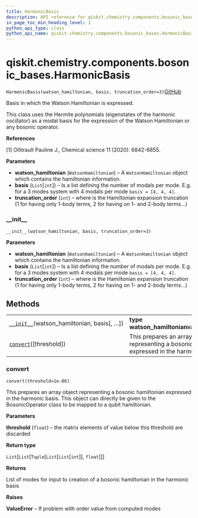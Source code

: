 ```yaml
---
title: HarmonicBasis
description: API reference for qiskit.chemistry.components.bosonic_bases.HarmonicBasis
in_page_toc_min_heading_level: 1
python_api_type: class
python_api_name: qiskit.chemistry.components.bosonic_bases.HarmonicBasis
---
```


# qiskit.chemistry.components.bosonic\_bases.HarmonicBasis

<span id="qiskit.chemistry.components.bosonic_bases.HarmonicBasis" />

`HarmonicBasis(watson_hamiltonian, basis, truncation_order=3)`[GitHub](https://github.com/qiskit-community/qiskit-aqua/tree/stable/0.9/qiskit/chemistry/components/bosonic_bases/harmonic_basis.py "view source code")

Basis in which the Watson Hamiltonian is expressed.

This class uses the Hermite polynomials (eigenstates of the harmonic oscillator) as a modal basis for the expression of the Watson Hamiltonian or any bosonic operator.

**References**

\[1] Ollitrault Pauline J., Chemical science 11 (2020): 6842-6855.

**Parameters**

*   **watson\_hamiltonian** (`WatsonHamiltonian`) – A `WatsonHamiltonian` object which contains the hamiltonian information.
*   **basis** (`List`\[`int`]) – Is a list defining the number of modals per mode. E.g. for a 3 modes system with 4 modals per mode `basis = [4, 4, 4]`.
*   **truncation\_order** (`int`) – where is the Hamiltonian expansion truncation (1 for having only 1-body terms, 2 for having on 1- and 2-body terms…)

### \_\_init\_\_

<span id="qiskit.chemistry.components.bosonic_bases.HarmonicBasis.__init__" />

`__init__(watson_hamiltonian, basis, truncation_order=3)`

**Parameters**

*   **watson\_hamiltonian** (`WatsonHamiltonian`) – A `WatsonHamiltonian` object which contains the hamiltonian information.
*   **basis** (`List`\[`int`]) – Is a list defining the number of modals per mode. E.g. for a 3 modes system with 4 modals per mode `basis = [4, 4, 4]`.
*   **truncation\_order** (`int`) – where is the Hamiltonian expansion truncation (1 for having only 1-body terms, 2 for having on 1- and 2-body terms…)

## Methods

|                                                                                                                                                                                      |                                                                                                   |
| ------------------------------------------------------------------------------------------------------------------------------------------------------------------------------------ | ------------------------------------------------------------------------------------------------- |
| [`__init__`](#qiskit.chemistry.components.bosonic_bases.HarmonicBasis.__init__ "qiskit.chemistry.components.bosonic_bases.HarmonicBasis.__init__")(watson\_hamiltonian, basis\[, …]) | **type watson\_hamiltonian**`WatsonHamiltonian`                                                   |
| [`convert`](#qiskit.chemistry.components.bosonic_bases.HarmonicBasis.convert "qiskit.chemistry.components.bosonic_bases.HarmonicBasis.convert")(\[threshold])                        | This prepares an array object representing a bosonic hamiltonian expressed in the harmonic basis. |

### convert

<span id="qiskit.chemistry.components.bosonic_bases.HarmonicBasis.convert" />

`convert(threshold=1e-06)`

This prepares an array object representing a bosonic hamiltonian expressed in the harmonic basis. This object can directly be given to the BosonicOperator class to be mapped to a qubit hamiltonian.

**Parameters**

**threshold** (`float`) – the matrix elements of value below this threshold are discarded

**Return type**

`List`\[`List`\[`Tuple`\[`List`\[`List`\[`int`]], `float`]]]

**Returns**

List of modes for input to creation of a bosonic hamiltonian in the harmonic basis

**Raises**

**ValueError** – If problem with order value from computed modes

